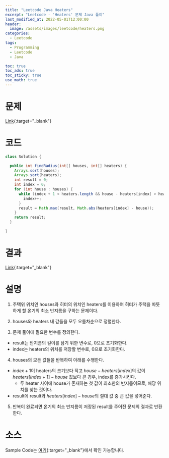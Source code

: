 ```yaml
---
title: "Leetcode Java Heaters"
excerpt: "Leetcode - 'Heaters' 문제 Java 풀이"
last_modified_at: 2022-05-01T12:00:00
header:
  image: /assets/images/leetcode/heaters.png
categories:
  - Leetcode
tags:
  - Programming
  - Leetcode
  - Java

toc: true
toc_ads: true
toc_sticky: true
use_math: true
---
```

# 문제
[Link](https://leetcode.com/problems/heaters/){:target="_blank"}

# 코드
```java
class Solution {

  public int findRadius(int[] houses, int[] heaters) {
    Arrays.sort(houses);
    Arrays.sort(heaters);
    int result = 0;
    int index = 0;
    for (int house : houses) {
      while (index + 1 < heaters.length && house - heaters[index] > heaters[index + 1] - house) {
        index++;
      }
      result = Math.max(result, Math.abs(heaters[index] - house));
    }
    return result;
  }

}
```

# 결과
[Link](https://leetcode.com/submissions/detail/690586016/){:target="_blank"}

# 설명
1. 주택위 위치인 houses와 히터의 위치인 heaters를 이용하여 히터가 주택을 따뜻하게 할 온기의 최소 반지름을 구하는 문제이다.

2. houses와 heaters 내 값들을 모두 오름차순으로 정렬한다.

3. 문제 풀이에 필요한 변수를 정의한다.
- result는 반지름의 길이를 담기 위한 변수로, 0으로 초기화한다.
- index는 heaters의 위치를 저장할 변수로, 0으로 초기화한다.

4. houses의 모든 값들을 반복하여 아래를 수행한다.
- $index + 1$이 heaters의 크기보다 작고 $house - heaters[index]$의 값이 $heaters[index + 1] - house$ 값보다 큰 경우, index를 증가시킨다.
  - 두 heater 사이에 house가 존재하는 첫 값이 최소한의 반지름이므로, 해당 위치를 찾는 것이다.
- result에 result와 $heaters[index] - house$의 절대 값 중 큰 값을 넣어준다.

5. 반복이 완료되면 온기의 최소 반지름이 저장된 result를 주어진 문제의 결과로 반환한다.

# 소스
Sample Code는 [여기](https://github.com/GracefulSoul/leetcode/blob/master/src/main/java/gracefulsoul/problems/Heaters.java){:target="_blank"}에서 확인 가능합니다.